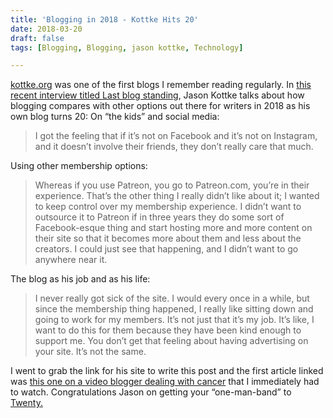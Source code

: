 ```yaml
---
title: 'Blogging in 2018 - Kottke Hits 20'
date: 2018-03-20
draft: false
tags: [Blogging, Blogging, jason kottke, Technology]

---
```


[kottke.org](https://kottke.org) was one of the first blogs I remember reading regularly. In [this recent interview titled Last blog standing](http://www.niemanlab.org/2018/02/last-blog-standing-last-guy-dancing-how-jason-kottke-is-thinking-about-kottke-org-at-20/), Jason Kottke talks about how blogging compares with other options out there for writers in 2018 as his own blog turns 20: On “the kids” and social media:

> I got the feeling that if it’s not on Facebook and it’s not on Instagram, and it doesn’t involve their friends, they don’t really care that much.

​Using other membership options:

> Whereas if you use Patreon, you go to Patreon.com, you’re in their experience. That’s the other thing I really didn’t like about it; I wanted to keep control over my membership experience. I didn’t want to outsource it to Patreon if in three years they do some sort of Facebook-esque thing and start hosting more and more content on their site so that it becomes more about them and less about the creators. I could just see that happening, and I didn’t want to go anywhere near it.

The blog as his job and as his life:

> I never really got sick of the site. I would every once in a while, but since the membership thing happened, I really like sitting down and going to work for my members. It’s not just that it’s my job. It’s like, I want to do this for them because they have been kind enough to support me. You don’t get that feeling about having advertising on your site. It’s not the same.

​I went to grab the link for his site to write this post and the first article linked was [this one on a video blogger dealing with cancer](https://kottke.org/18/03/a-young-video-blogger-with-cancer-shares-her-story) that I immediately had to watch. Congratulations Jason on getting your “one-man-band” to [Twenty.](https://kottke.org/18/03/twenty)